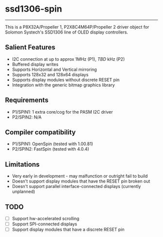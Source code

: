 # ssd1306-spin
--------------

This is a P8X32A/Propeller 1, P2X8C4M64P/Propeller 2 driver object for Solomon Systech's SSD1306 line of OLED display controllers.

## Salient Features

* I2C connection at up to approx 1MHz (P1), _TBD_ kHz (P2)
* Buffered display writes
* Supports Horizontal and Vertical mirroring
* Supports 128x32 and 128x64 displays
* Supports display modules without discrete RESET pin
* Integration with the generic bitmap graphics library

## Requirements

* P1/SPIN1: 1 extra core/cog for the PASM I2C driver
* P2/SPIN2: N/A

## Compiler compatibility

* P1/SPIN1: OpenSpin (tested with 1.00.81)
* P2/SPIN2: FastSpin (tested with 4.0.4)

## Limitations

* Very early in development - may malfunction or outright fail to build
* Doesn't support display modules that have the RESET pin broken out
* Doesn't support parallel interface-connected displays (currently unplanned)

## TODO

- [ ] Support hw-accelerated scrolling
- [ ] Support SPI-connected displays
- [ ] Support display modules that have a discrete RESET pin
